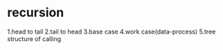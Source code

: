 # recursion
1.head to tail
2.tail to head
3.base case
4.work case(data-process)
5.tree structure of calling
